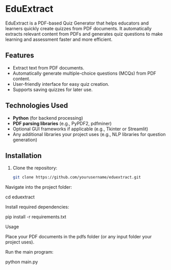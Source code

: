 # EduExtract

EduExtract is a PDF-based Quiz Generator that helps educators and learners quickly create quizzes from PDF documents. It automatically extracts relevant content from PDFs and generates quiz questions to make learning and assessment faster and more efficient.

## Features
- Extract text from PDF documents.
- Automatically generate multiple-choice questions (MCQs) from PDF content.
- User-friendly interface for easy quiz creation.
- Supports saving quizzes for later use.

## Technologies Used
- **Python** (for backend processing)
- **PDF parsing libraries** (e.g., PyPDF2, pdfminer)
- Optional GUI frameworks if applicable (e.g., Tkinter or Streamlit)
- Any additional libraries your project uses (e.g., NLP libraries for question generation)

## Installation
1. Clone the repository:
   ```bash
   git clone https://github.com/yourusername/eduextract.git
Navigate into the project folder:

cd eduextract


Install required dependencies:

pip install -r requirements.txt

Usage

Place your PDF documents in the pdfs folder (or any input folder your project uses).

Run the main program:

python main.py
